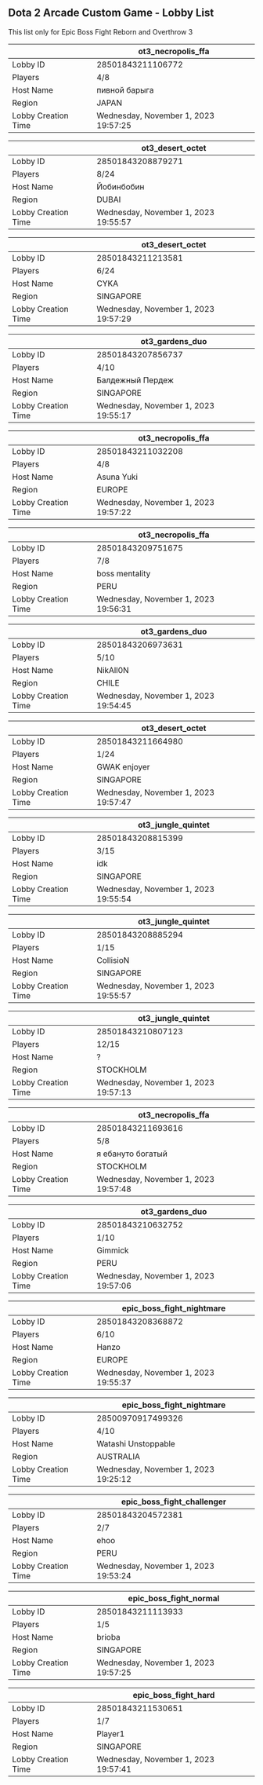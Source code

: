 ## Dota 2 Arcade Custom Game - Lobby List

This list only for Epic Boss Fight Reborn and Overthrow 3

|  | ot3_necropolis_ffa |
| ------ | ------ |
| Lobby ID | 28501843211106772 |
| Players | 4/8 |
| Host Name | пивной барыга |
| Region | JAPAN |
| Lobby Creation Time | Wednesday, November 1, 2023 19:57:25 |


|  | ot3_desert_octet |
| ------ | ------ |
| Lobby ID | 28501843208879271 |
| Players | 8/24 |
| Host Name | Йобинбобин |
| Region | DUBAI |
| Lobby Creation Time | Wednesday, November 1, 2023 19:55:57 |


|  | ot3_desert_octet |
| ------ | ------ |
| Lobby ID | 28501843211213581 |
| Players | 6/24 |
| Host Name | CYKA |
| Region | SINGAPORE |
| Lobby Creation Time | Wednesday, November 1, 2023 19:57:29 |


|  | ot3_gardens_duo |
| ------ | ------ |
| Lobby ID | 28501843207856737 |
| Players | 4/10 |
| Host Name | Балдежный Пердеж |
| Region | SINGAPORE |
| Lobby Creation Time | Wednesday, November 1, 2023 19:55:17 |


|  | ot3_necropolis_ffa |
| ------ | ------ |
| Lobby ID | 28501843211032208 |
| Players | 4/8 |
| Host Name | Asuna Yuki |
| Region | EUROPE |
| Lobby Creation Time | Wednesday, November 1, 2023 19:57:22 |


|  | ot3_necropolis_ffa |
| ------ | ------ |
| Lobby ID | 28501843209751675 |
| Players | 7/8 |
| Host Name | boss mentality |
| Region | PERU |
| Lobby Creation Time | Wednesday, November 1, 2023 19:56:31 |


|  | ot3_gardens_duo |
| ------ | ------ |
| Lobby ID | 28501843206973631 |
| Players | 5/10 |
| Host Name | NikAll0N |
| Region | CHILE |
| Lobby Creation Time | Wednesday, November 1, 2023 19:54:45 |


|  | ot3_desert_octet |
| ------ | ------ |
| Lobby ID | 28501843211664980 |
| Players | 1/24 |
| Host Name | GWAK enjoyer |
| Region | SINGAPORE |
| Lobby Creation Time | Wednesday, November 1, 2023 19:57:47 |


|  | ot3_jungle_quintet |
| ------ | ------ |
| Lobby ID | 28501843208815399 |
| Players | 3/15 |
| Host Name | idk |
| Region | SINGAPORE |
| Lobby Creation Time | Wednesday, November 1, 2023 19:55:54 |


|  | ot3_jungle_quintet |
| ------ | ------ |
| Lobby ID | 28501843208885294 |
| Players | 1/15 |
| Host Name | CollisioN |
| Region | SINGAPORE |
| Lobby Creation Time | Wednesday, November 1, 2023 19:55:57 |


|  | ot3_jungle_quintet |
| ------ | ------ |
| Lobby ID | 28501843210807123 |
| Players | 12/15 |
| Host Name | ? |
| Region | STOCKHOLM |
| Lobby Creation Time | Wednesday, November 1, 2023 19:57:13 |


|  | ot3_necropolis_ffa |
| ------ | ------ |
| Lobby ID | 28501843211693616 |
| Players | 5/8 |
| Host Name | я ебануто богатый |
| Region | STOCKHOLM |
| Lobby Creation Time | Wednesday, November 1, 2023 19:57:48 |


|  | ot3_gardens_duo |
| ------ | ------ |
| Lobby ID | 28501843210632752 |
| Players | 1/10 |
| Host Name | Gimmick |
| Region | PERU |
| Lobby Creation Time | Wednesday, November 1, 2023 19:57:06 |


|  | epic_boss_fight_nightmare |
| ------ | ------ |
| Lobby ID | 28501843208368872 |
| Players | 6/10 |
| Host Name | Hanzo |
| Region | EUROPE |
| Lobby Creation Time | Wednesday, November 1, 2023 19:55:37 |


|  | epic_boss_fight_nightmare |
| ------ | ------ |
| Lobby ID | 28500970917499326 |
| Players | 4/10 |
| Host Name | Watashi Unstoppable |
| Region | AUSTRALIA |
| Lobby Creation Time | Wednesday, November 1, 2023 19:25:12 |


|  | epic_boss_fight_challenger |
| ------ | ------ |
| Lobby ID | 28501843204572381 |
| Players | 2/7 |
| Host Name | ehoo |
| Region | PERU |
| Lobby Creation Time | Wednesday, November 1, 2023 19:53:24 |


|  | epic_boss_fight_normal |
| ------ | ------ |
| Lobby ID | 28501843211113933 |
| Players | 1/5 |
| Host Name | brioba |
| Region | SINGAPORE |
| Lobby Creation Time | Wednesday, November 1, 2023 19:57:25 |


|  | epic_boss_fight_hard |
| ------ | ------ |
| Lobby ID | 28501843211530651 |
| Players | 1/7 |
| Host Name | Player1 |
| Region | SINGAPORE |
| Lobby Creation Time | Wednesday, November 1, 2023 19:57:41 |


